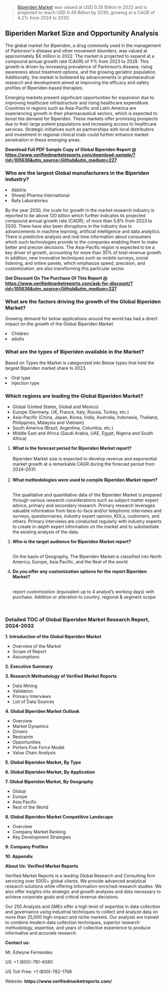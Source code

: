 <blockquote><p><p><a href="https://www.verifiedmarketreports.com/download-sample/?rid=105636&utm_source=Github&utm_medium=227" target="_blank">Biperiden Market</a> was valued at USD 0.35 Billion in 2022 and is projected to reach USD 0.49 Billion by 2030, growing at a CAGR of 4.2% from 2024 to 2030.</p></blockquote><p><h2>Biperiden Market Size and Opportunity Analysis</h2> <p>The global market for Biperiden, a drug commonly used in the management of Parkinson's disease and other movement disorders, was valued at approximately $X million in 2022. The market is projected to expand at a compound annual growth rate (CAGR) of Y% from 2023 to 2028. This growth is driven by increasing prevalence of Parkinson’s disease, rising awareness about treatment options, and the growing geriatric population. Additionally, the market is bolstered by advancements in pharmaceutical research and development aimed at improving the efficacy and safety profiles of Biperiden-based therapies.</p> <p>Emerging markets present significant opportunities for expansion due to improving healthcare infrastructure and rising healthcare expenditure. Countries in regions such as Asia-Pacific and Latin America are experiencing growth in their pharmaceutical sectors, which is expected to boost the demand for Biperiden. These markets offer promising prospects due to their large patient populations and increasing access to healthcare services. Strategic initiatives such as partnerships with local distributors and investment in regional clinical trials could further enhance market penetration in these emerging areas.</p> </p><p class=""><strong>Download Full PDF Sample Copy of Global Biperiden Report @ <a href="https://www.verifiedmarketreports.com/download-sample/?rid=105636&amp;utm_source=Github&amp;utm_medium=227" target="_blank">https://www.verifiedmarketreports.com/download-sample/?rid=105636&amp;utm_source=Github&amp;utm_medium=227</a></strong></p><h3 id="" class="">Who are the largest Global manufacturers in the Biperiden industry?</h3><p><li>AbbVie</li><li> Shreeji Pharma International</li><li> Rafa Laboratories</li></p><div class=""><div class="" dir="" data-message-author-role="" data-message-id="" data-message-model-slug=""><div class=""><div class=""><div class=""><div class="" dir="" data-message-author-role="" data-message-id="" data-message-model-slug=""><div class=""><div class=""><p>By the year 2030, the scale for growth in the market research industry is reported to be above 120 billion which further indicates its projected compound annual growth rate (CAGR), of more than 5.8% from 2023 to 2030. There have also been disruptions in the industry due to advancements in machine learning, artificial intelligence and data analytics There is predictive analysis and real time information about consumers which such technologies provide to the companies enabling them to make better and precise decisions. The Asia-Pacific region is expected to be a key driver of growth, accounting for more than 35% of total revenue growth. In addition, new innovative techniques such as mobile surveys, social listening, and online panels, which emphasize speed, precision, and customization, are also transforming this particular sector.</p><p><strong>Get Discount On The Purchase Of This Report @&nbsp; <a href="https://www.verifiedmarketreports.com/ask-for-discount/?rid=105636&amp;utm_source=Github&amp;utm_medium=227" target="_blank">https://www.verifiedmarketreports.com/ask-for-discount/?rid=105636&amp;utm_source=Github&amp;utm_medium=227</a></strong></p></div></div></div></div></div></div></div></div><h3 id="" class="">What are the factors driving the growth of the Global Biperiden Market?</h3><p id="" class="">Growing demand for below applications around the world has had a direct impact on the growth of the Global Biperiden Market</p><p id="" class=""><li>Children</li><li> adults</li></p><h3 id="" class="">What are the types of Biperiden available in the Market?</h3><p id="" class="">Based on Types the Market is categorized into Below types that held the largest Biperiden market share In 2023.</p><p id="" class=""><li>Oral type</li><li> injection type</li></p><h3 id="" class="">Which regions are leading the Global Biperiden Market?</h3><ul><li>Global (United States, Global and Mexico)</li><li>Europe (Germany, UK, France, Italy, Russia, Turkey, etc.)</li><li>Asia-Pacific (China, Japan, Korea, India, Australia, Indonesia, Thailand, Philippines, Malaysia and Vietnam)</li><li>South America (Brazil, Argentina, Columbia, etc.)</li><li>Middle East and Africa (Saudi Arabia, UAE, Egypt, Nigeria and South Africa)</li></ul><p><ol><li><strong>What is the forecast period for Biperiden Market report?<br /></strong><br /><span data-sheets-root="1" data-sheets-value="{&quot;1&quot;:2,&quot;2&quot;:&quot;XXXX size is expected to develop revenue and exponential market growth at a remarkable CAGR during the forecast period from 2024&ndash;2030.&quot;}" data-sheets-userformat="{&quot;2&quot;:12674,&quot;4&quot;:{&quot;1&quot;:2,&quot;2&quot;:16776960},&quot;10&quot;:2,&quot;11&quot;:0,&quot;15&quot;:&quot;Arial&quot;,&quot;16&quot;:12}">Biperiden Market size is expected to develop revenue and exponential market growth at a remarkable CAGR during the forecast period from 2024&ndash;2031.</span><br /><br /></li><li><strong>What methodologies were used to compile Biperiden Market report?<br /><br /></strong><p>The qualitative and quantitative data of the&nbsp;Biperiden Market is prepared through various research considerations such as subject matter expert advice, primary and secondary research. Primary research leverages valuable information from face-to-face and/or telephonic interviews and surveys, questionnaires, industry expert opinion, KOLs, customers, and others. Primary interviews are conducted regularly with industry experts to create in-depth expert information on the market and to substantiate the existing analysis of the data.&nbsp;</p></li><li><strong>Who is the target audience for Biperiden Market report?<br /><br /></strong><p>On the basis of Geography, The&nbsp;Biperiden Market is classified into North America, Europe, Asia Pacific, and the Rest of the world.</p></li><li><strong>Do you offer any customization options for the report Biperiden Market?<br /><br /></strong><p>report customization (equivalent up to 4 analyst&rsquo;s working days) with purchase. Addition or alteration to country, regional &amp; segment scope</p><p>&nbsp;</p></li></ol></p><h3 id="" class="">Detailed TOC of Global Biperiden Market Research Report, 2024-2032</h3><p id="" class=""><strong>1. Introduction of the Global Biperiden Market</strong></p><ul><li>Overview of the Market</li><li>Scope of Report</li><li>Assumptions</li></ul><p id="" class=""><strong>2. Executive Summary</strong></p><p id="" class=""><strong>3. Research Methodology of&nbsp;Verified Market Reports</strong></p><ul><li>Data Mining</li><li>Validation</li><li>Primary Interviews</li><li>List of Data Sources</li></ul><p id="" class=""><strong>4. Global Biperiden Market Outlook</strong></p><ul><li>Overview</li><li>Market Dynamics</li><li>Drivers</li><li>Restraints</li><li>Opportunities</li><li>Porters Five Force Model</li><li>Value Chain Analysis</li></ul><p id="" class=""><strong>5. Global Biperiden Market, By&nbsp;Type</strong></p><p id="" class=""><strong>6. Global Biperiden Market, By Application</strong></p><p id="" class=""><strong>7. Global Biperiden Market, By Geography</strong></p><ul><li>Global</li><li>Europe</li><li>Asia Pacific</li><li>Rest of the World</li></ul><p id="" class=""><strong>8. Global Biperiden Market Competitive Landscape</strong></p><ul><li>Overview</li><li>Company Market Ranking</li><li>Key Development Strategies</li></ul><p id="" class=""><strong>9. Company Profiles</strong></p><p id="" class=""><strong>10. Appendix</strong></p><p id="" class=""><strong>About Us: Verified Market Reports</strong></p><p id="" class="">Verified Market Reports is a leading Global Research and Consulting firm servicing over 5000+ global clients. We provide advanced analytical research solutions while offering information-enriched research studies. We also offer insights into strategic and growth analyses and data necessary to achieve corporate goals and critical revenue decisions.</p><p id="" class="">Our 250 Analysts and SMEs offer a high level of expertise in data collection and governance using industrial techniques to collect and analyze data on more than 25,000 high-impact and niche markets. Our analysts are trained to combine modern data collection techniques, superior research methodology, expertise, and years of collective experience to produce informative and accurate research.</p><p id="" class=""><strong>Contact us:</strong></p><p id="" class="">Mr. Edwyne Fernandes</p><p id="" class="">US: +1 (650)-781-4080</p><p id="" class="">US Toll-Free: +1 (800)-782-1768</p><p id="" class="">Website: <a target="" data-test-app-aware-link=""><strong>https://www.verifiedmarketreports.com/</strong></a></p>
